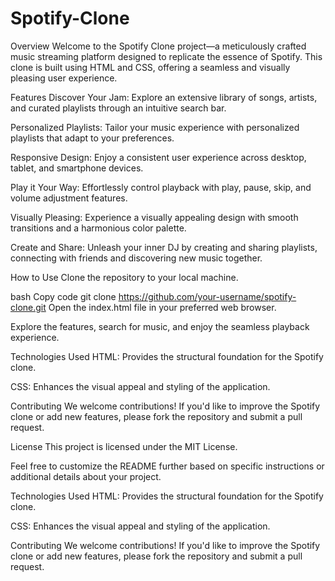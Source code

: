 # Spotify-Clone


Overview
Welcome to the Spotify Clone project—a meticulously crafted music streaming platform designed to replicate the essence of Spotify. This clone is built using HTML and CSS, offering a seamless and visually pleasing user experience.

Features
Discover Your Jam: Explore an extensive library of songs, artists, and curated playlists through an intuitive search bar.

Personalized Playlists: Tailor your music experience with personalized playlists that adapt to your preferences.

Responsive Design: Enjoy a consistent user experience across desktop, tablet, and smartphone devices.

Play it Your Way: Effortlessly control playback with play, pause, skip, and volume adjustment features.

Visually Pleasing: Experience a visually appealing design with smooth transitions and a harmonious color palette.

Create and Share: Unleash your inner DJ by creating and sharing playlists, connecting with friends and discovering new music together.

How to Use
Clone the repository to your local machine.

bash
Copy code
git clone https://github.com/your-username/spotify-clone.git
Open the index.html file in your preferred web browser.

Explore the features, search for music, and enjoy the seamless playback experience.

Technologies Used
HTML: Provides the structural foundation for the Spotify clone.

CSS: Enhances the visual appeal and styling of the application.

Contributing
We welcome contributions! If you'd like to improve the Spotify clone or add new features, please fork the repository and submit a pull request.

License
This project is licensed under the MIT License.

Feel free to customize the README further based on specific instructions or additional details about your project.

Technologies Used
HTML: Provides the structural foundation for the Spotify clone.

CSS: Enhances the visual appeal and styling of the application.

Contributing
We welcome contributions! If you'd like to improve the Spotify clone or add new features, please fork the repository and submit a pull request.



